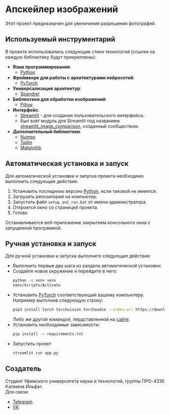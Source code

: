 # **Апскейлер изображений**
Этот проект предназначен для увеличения разрешения фотографий.

## **Используемый инструментарий**
В проекте использовались следующие стеки технологий (ссылки на каждую библиотеку будут прикреплены):
- **Язык программирования**:
  - [Python]()
- **Фреймворк для работы с архитектурами нейросетей**:
  - [PyTorch]()
- **Универсализация архитектур**:
  - [Spandrel]()
- **Библиотеки для обработки изображений**:
  - [Pillow]()
- **Интерфейс**:
  - [Streamlit]() - для создания пользовательского интерфейса.
  - Был взят модуль для Streamlit под названием [streamlit_image_comparison](), созданный сообществом.
- **Дополнительный библиотеки**:
  - [Numpy]()
  - [Tqdm]()
  - [Matplotlib]()

## **Автоматическая установка и запуск**
Для автоматической установки и запуска проекта необходимо выполнить следующие действия.
1. Установить последнюю версию [Python](https://www.python.org/downloads/), если таковой не имеется.
2. Загрузить репозиторий на компьютер.
3. Запустить файл `setup_and_run.bat` от имени администратора.
4. Откроется окно со страницей проекта.
5. Готово

Останавливается веб-приложение закрытием консольного окна с запущенной программой.

## **Ручная установка и запуск**

Для ручной установки и запуска выполните следующие действия:
- Выполнить первые два шага из раздела автоматической установки.
- Создайте новое окружение и перейдите в него:
  ```sh
  python -m venv venv
  venv/Scripts/Activate
  ```
- Установить [PyTorch](https://pytorch.org/get-started/locally/) соответствующий вашему компьютеру.\
  Например выполнив следующую строку:
  ```sh
  pip3 install torch torchvision torchaudio --index-url https://download.pytorch.org/whl/cu128
  ```
  Либо же другой командой, пердставленной на [сайте](https://pytorch.org/get-started/locally/).
- Установить необходимые зависимости:
  ```sh
  pip install -r requirements.txt
  ```
- Запустить проект
  ```sh
  streamlit run app.py
  ```

## **Создатель**
Студент Уфимского университета науки и технологий, группы ПРО-433б Калямов Ильфат.\
Для связи:
- [Telegram](https://t.me/for_what_or).
- [VK](https://vk.com/for_what_or)